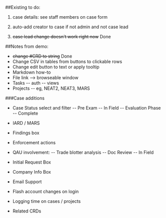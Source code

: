 ##Existing to do:

1. case details: see staff members on case form

2. auto-add creator to case if not admin and not case lead

3. ~~case lead change doesn't work right now~~ Done



##Notes from demo:

* ~~change #CRD to string~~ Done
* Change CSV in tables from buttons to clickable rows
* Change edit button to text or apply tooltip
* Markdown how-to
* File link --> browseable window
* Tasks
  -- auth
  -- views
* Projects 
  -- eg, NEAT2, NEAT3, MARS

###Case additions
* Case Status select and filter
  -- Pre Exam
  -- In Field
  -- Evaluation Phase
  -- Complete
* IARD / MARS
* Findings box
* Enforcement actions
* QAU involvement:
  -- Trade blotter analysis
  -- Doc Review
  -- In Field
* Initial Request Box
* Company Info Box

* Email Support
* Flash account changes on login
* Logging time on cases / projects
* Related CRDs
